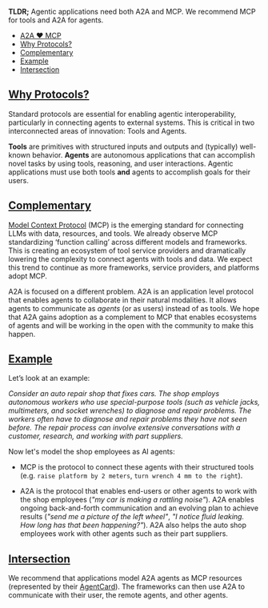 **TLDR;** Agentic applications need both A2A and MCP. We recommend MCP for tools and A2A for agents.

-   [A2A ❤️ MCP](https://google.github.io/A2A/#/topics/a2a_and_mcp.md?id=a2a--mcp)
-   [Why Protocols?](https://google.github.io/A2A/#/topics/a2a_and_mcp.md?id=why-protocols)
-   [Complementary](https://google.github.io/A2A/#/topics/a2a_and_mcp.md?id=complementary)
-   [Example](https://google.github.io/A2A/#/topics/a2a_and_mcp.md?id=example)
-   [Intersection](https://google.github.io/A2A/#/topics/a2a_and_mcp.md?id=intersection)

## [Why Protocols?](https://google.github.io/A2A/#/topics/a2a_and_mcp?id=why-protocols)

Standard protocols are essential for enabling agentic interoperability, particularly in connecting agents to external systems. This is critical in two interconnected areas of innovation: Tools and Agents.

**Tools** are primitives with structured inputs and outputs and (typically) well-known behavior. **Agents** are autonomous applications that can accomplish novel tasks by using tools, reasoning, and user interactions. Agentic applications must use both tools **and** agents to accomplish goals for their users.

## [Complementary](https://google.github.io/A2A/#/topics/a2a_and_mcp?id=complementary)

[Model Context Protocol](https://modelcontextprotocol.io/) (MCP) is the emerging standard for connecting LLMs with data, resources, and tools. We already observe MCP standardizing ‘function calling’ across different models and frameworks. This is creating an ecosystem of tool service providers and dramatically lowering the complexity to connect agents with tools and data. We expect this trend to continue as more frameworks, service providers, and platforms adopt MCP.

A2A is focused on a different problem. A2A is an application level protocol that enables agents to collaborate in their natural modalities. It allows agents to communicate as _agents_ (or as users) instead of as tools. We hope that A2A gains adoption as a complement to MCP that enables ecosystems of agents and will be working in the open with the community to make this happen.

## [Example](https://google.github.io/A2A/#/topics/a2a_and_mcp?id=example)

Let’s look at an example:

_Consider an auto repair shop that fixes cars. The shop employs autonomous workers who use special-purpose tools (such as vehicle jacks, multimeters, and socket wrenches) to diagnose and repair problems. The workers often have to diagnose and repair problems they have not seen before. The repair process can involve extensive conversations with a customer, research, and working with part suppliers._

Now let's model the shop employees as AI agents:

-   MCP is the protocol to connect these agents with their structured tools (e.g. `raise platform by 2 meters`, `turn wrench 4 mm to the right`).

-   A2A is the protocol that enables end-users or other agents to work with the shop employees (_"my car is making a rattling noise"_). A2A enables ongoing back-and-forth communication and an evolving plan to achieve results (_"send me a picture of the left wheel"_, _"I notice fluid leaking. How long has that been happening?"_). A2A also helps the auto shop employees work with other agents such as their part suppliers.


## [Intersection](https://google.github.io/A2A/#/topics/a2a_and_mcp?id=intersection)

We recommend that applications model A2A agents as MCP resources (represented by their [AgentCard](https://google.github.io/A2A/#/documentation?id=agent-card)). The frameworks can then use A2A to communicate with their user, the remote agents, and other agents.
